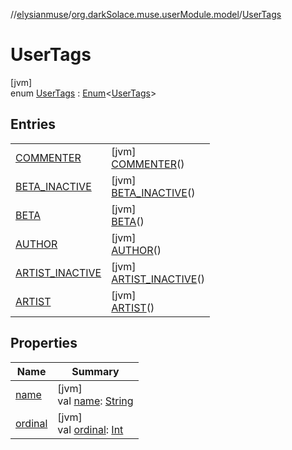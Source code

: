 //[elysianmuse](../../../index.md)/[org.darkSolace.muse.userModule.model](../index.md)/[UserTags](index.md)

# UserTags

[jvm]\
enum [UserTags](index.md) : [Enum](https://kotlinlang.org/api/latest/jvm/stdlib/kotlin/-enum/index.html)&lt;[UserTags](index.md)&gt;

## Entries

| | |
|---|---|
| [COMMENTER](-c-o-m-m-e-n-t-e-r/index.md) | [jvm]<br>[COMMENTER](-c-o-m-m-e-n-t-e-r/index.md)() |
| [BETA_INACTIVE](-b-e-t-a_-i-n-a-c-t-i-v-e/index.md) | [jvm]<br>[BETA_INACTIVE](-b-e-t-a_-i-n-a-c-t-i-v-e/index.md)() |
| [BETA](-b-e-t-a/index.md) | [jvm]<br>[BETA](-b-e-t-a/index.md)() |
| [AUTHOR](-a-u-t-h-o-r/index.md) | [jvm]<br>[AUTHOR](-a-u-t-h-o-r/index.md)() |
| [ARTIST_INACTIVE](-a-r-t-i-s-t_-i-n-a-c-t-i-v-e/index.md) | [jvm]<br>[ARTIST_INACTIVE](-a-r-t-i-s-t_-i-n-a-c-t-i-v-e/index.md)() |
| [ARTIST](-a-r-t-i-s-t/index.md) | [jvm]<br>[ARTIST](-a-r-t-i-s-t/index.md)() |

## Properties

| Name | Summary |
|---|---|
| [name](-a-r-t-i-s-t/index.md#-372974862%2FProperties%2F-1216412040) | [jvm]<br>val [name](-a-r-t-i-s-t/index.md#-372974862%2FProperties%2F-1216412040): [String](https://kotlinlang.org/api/latest/jvm/stdlib/kotlin/-string/index.html) |
| [ordinal](-a-r-t-i-s-t/index.md#-739389684%2FProperties%2F-1216412040) | [jvm]<br>val [ordinal](-a-r-t-i-s-t/index.md#-739389684%2FProperties%2F-1216412040): [Int](https://kotlinlang.org/api/latest/jvm/stdlib/kotlin/-int/index.html) |
